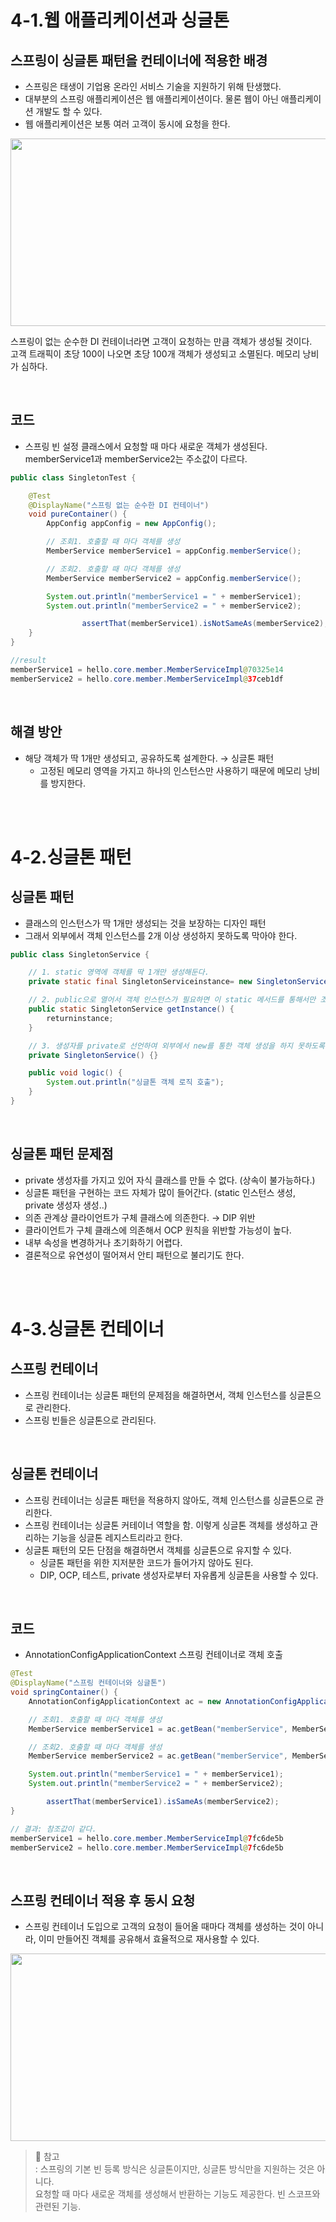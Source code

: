 # 4-1.웹 애플리케이션과 싱글톤

## 스프링이 싱글톤 패턴을 컨테이너에 적용한 배경

- 스프링은 태생이 기업용 온라인 서비스 기술을 지원하기 위해 탄생했다.
- 대부분의 스프링 애플리케이션은 웹 애플리케이션이다. 물론 웹이 아닌 애플리케이션 개발도 할 수 있다.
- 웹 애플리케이션은 보통 여러 고객이 동시에 요청을 한다.

<img src="https://user-images.githubusercontent.com/52793122/160268932-9494fb12-5e71-48c7-842c-b80c576f1b98.png"  width="600" height="300"/>

스프링이 없는 순수한 DI 컨테이너라면 고객이 요청하는 만큼 객체가 생성될 것이다. <br/> 
고객 트래픽이 초당 100이 나오면 초당 100개 객체가 생성되고 소멸된다. 메모리 낭비가 심하다. 

<br/> 

## 코드

- 스프링 빈 설정 클래스에서 요청할 때 마다 새로운 객체가 생성된다. memberService1과 memberService2는 주소값이 다르다.

```java
public class SingletonTest {

    @Test
    @DisplayName("스프링 없는 순수한 DI 컨테이너")
    void pureContainer() {
        AppConfig appConfig = new AppConfig();

        // 조회1. 호출할 때 마다 객체를 생성
        MemberService memberService1 = appConfig.memberService();

        // 조회2. 호출할 때 마다 객체를 생성
        MemberService memberService2 = appConfig.memberService();

        System.out.println("memberService1 = " + memberService1);
        System.out.println("memberService2 = " + memberService2);

				assertThat(memberService1).isNotSameAs(memberService2);
    }
}

//result
memberService1 = hello.core.member.MemberServiceImpl@70325e14
memberService2 = hello.core.member.MemberServiceImpl@37ceb1df
```

<br/> 

## 해결 방안

- 해당 객체가 딱 1개만 생성되고, 공유하도록 설계한다. → 싱글톤 패턴
    - 고정된 메모리 영역을 가지고 하나의 인스턴스만 사용하기 때문에 메모리 낭비를 방지한다.

<br/> 
<br/> 

# 4-2.싱글톤 패턴

## 싱글톤 패턴

- 클래스의 인스턴스가 딱 1개만 생성되는 것을 보장하는 디자인 패턴
- 그래서 외부에서 객체 인스턴스를 2개 이상 생성하지 못하도록 막아야 한다.

```java
public class SingletonService {

    // 1. static 영역에 객체를 딱 1개만 생성해둔다.
    private static final SingletonServiceinstance= new SingletonService();

    // 2. public으로 열어서 객체 인스턴스가 필요하면 이 static 메서드를 통해서만 조회하도록 허용한다.
    public static SingletonService getInstance() {
        returninstance;
    }

    // 3. 생성자를 private로 선언하여 외부에서 new를 통한 객체 생성을 하지 못하도록 막는다.
    private SingletonService() {}

    public void logic() {
        System.out.println("싱글톤 객체 로직 호출");
    }
}
```

<br/> 

## 싱글톤 패턴 문제점

- private 생성자를 가지고 있어 자식 클래스를 만들 수 없다. (상속이 불가능하다.)
- 싱글톤 패턴을 구현하는 코드 자체가 많이 들어간다. (static 인스턴스 생성, private 생성자 생성..)
- 의존 관계상 클라이언트가 구체 클래스에 의존한다. → DIP 위반
- 클라이언트가 구체 클래스에 의존해서 OCP 원칙을 위반할 가능성이 높다.
- 내부 속성을 변경하거나 초기화하기 어렵다.
- 결론적으로 유연성이 떨어져서 안티 패턴으로 불리기도 한다.

<br/> 
<br/> 

# 4-3.싱글톤 컨테이너

## 스프링 컨테이너

- 스프링 컨테이너는 싱글톤 패턴의 문제점을 해결하면서, 객체 인스턴스를 싱글톤으로 관리한다.
- 스프링 빈들은 싱글톤으로 관리된다.

<br/> 

## 싱글톤 컨테이너

- 스프링 컨테이너는 싱글톤 패턴을 적용하지 않아도, 객체 인스턴스를 싱글톤으로 관리한다.
- 스프링 컨테이너는 싱글톤 커테이너 역할을 함. 이렇게 싱글톤 객체를 생성하고 관리하는 기능을 싱글톤 레지스트리라고 한다.
- 싱글톤 패턴의 모든 단점을 해결하면서 객체를 싱글톤으로 유지할 수 있다.
    - 싱글톤 패턴을 위한 지저분한 코드가 들어가지 않아도 된다.
    - DIP, OCP, 테스트, private 생성자로부터 자유롭게 싱글톤을 사용할 수 있다.

<br/> 

## 코드

- AnnotationConfigApplicationContext 스프링 컨테이너로 객체 호출

```java
@Test
@DisplayName("스프링 컨테이너와 싱글톤")
void springContainer() {
    AnnotationConfigApplicationContext ac = new AnnotationConfigApplicationContext(AppConfig.class);

    // 조회1. 호출할 때 마다 객체를 생성
    MemberService memberService1 = ac.getBean("memberService", MemberService.class);

    // 조회2. 호출할 때 마다 객체를 생성
    MemberService memberService2 = ac.getBean("memberService", MemberService.class);

    System.out.println("memberService1 = " + memberService1);
    System.out.println("memberService2 = " + memberService2);

		assertThat(memberService1).isSameAs(memberService2);
}

// 결과: 참조값이 같다. 
memberService1 = hello.core.member.MemberServiceImpl@7fc6de5b
memberService2 = hello.core.member.MemberServiceImpl@7fc6de5b
```

<br/> 

## 스프링 컨테이너 적용 후 동시 요청

- 스프링 컨테이너 도입으로 고객의 요청이 들어올 때마다 객체를 생성하는 것이 아니라, 이미 만들어진 객체를 공유해서 효율적으로 재사용할 수 있다.

<img src="https://user-images.githubusercontent.com/52793122/160268937-5e56bff6-e99f-42b9-bed5-5e971f73f09e.png"  width="600" height="300"/>


<br/> 

> 📌 참고 <br/> 
: 스프링의 기본 빈 등록 방식은 싱글톤이지만, 싱글톤 방식만을 지원하는 것은 아니다. <br/> 
요청할 때 마다 새로운 객체를 생성해서 반환하는 기능도 제공한다. 빈 스코프와 관련된 기능.
>